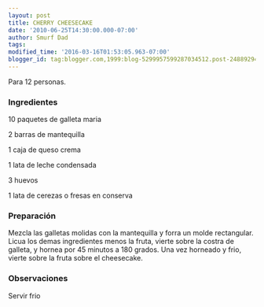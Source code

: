 ```yaml
---
layout: post
title: CHERRY CHEESECAKE
date: '2010-06-25T14:30:00.000-07:00'
author: Smurf Dad
tags: 
modified_time: '2016-03-16T01:53:05.963-07:00'
blogger_id: tag:blogger.com,1999:blog-5299957599287034512.post-2488929437295462579
---
```


Para 12 personas.

<h3>Ingredientes</h3>

10 paquetes de galleta maria

2 barras de mantequilla

1 caja de queso crema

1 lata de leche condensada

3 huevos

1 lata de cerezas o fresas en conserva

<h3>Preparación</h3>

Mezcla las galletas molidas con la mantequilla y forra un molde rectangular. Licua los demas ingredientes menos la fruta, vierte sobre la costra de galleta, y hornea por 45 minutos a 180 grados. Una vez horneado y frio, vierte sobre la fruta sobre el cheesecake.

<h3>Observaciones</h3>

Servir frio

